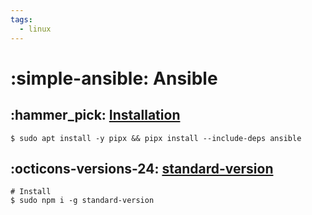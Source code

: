 ```yaml
---
tags:
  - linux
---
```

# :simple-ansible: Ansible

## :hammer_pick: [Installation][1]

```shell
$ sudo apt install -y pipx && pipx install --include-deps ansible
```

## :octicons-versions-24: [standard-version](https://github.com/conventional-changelog/standard-version)

```shell
# Install
$ sudo npm i -g standard-version
```

[1]: <https://docs.ansible.com/ansible/latest/installation_guide/intro_installation.html>
